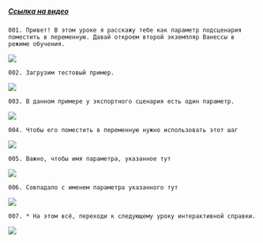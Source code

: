 ﻿##### [Ссылка на видео](https://youtu.be/sNz49aUUNfI)

	001. Привет! В этом уроке я расскажу тебе как параметр подсценария поместить в переменную. Давай откроем второй экземпляр Ванессы в режиме обучения.

![](https://vanessa-files.do.bit-erp.ru/Doc/1.2.040.1/MD/Глава06/images/000_КакПараметрПодсценарияПоместитьВПеременную.png)

	002. Загрузим тестовый пример.

![](https://vanessa-files.do.bit-erp.ru/Doc/1.2.040.1/MD/Глава06/images/003_КакПараметрПодсценарияПоместитьВПеременную.png)

	003. В данном примере у экспортного сценария есть один параметр.

![](https://vanessa-files.do.bit-erp.ru/Doc/1.2.040.1/MD/Глава06/images/006_КакПараметрПодсценарияПоместитьВПеременную.png)

	004. Чтобы его поместить в переменную нужно использовать этот шаг

![](https://vanessa-files.do.bit-erp.ru/Doc/1.2.040.1/MD/Глава06/images/011_КакПараметрПодсценарияПоместитьВПеременную.png)

	005. Важно, чтобы имя параметра, указанное тут

![](https://vanessa-files.do.bit-erp.ru/Doc/1.2.040.1/MD/Глава06/images/016_КакПараметрПодсценарияПоместитьВПеременную.png)

	006. Совпадало с именем параметра указанного тут

![](https://vanessa-files.do.bit-erp.ru/Doc/1.2.040.1/MD/Глава06/images/021_КакПараметрПодсценарияПоместитьВПеременную.png)

	007. * На этом всё, переходи к следующему уроку интерактивной справки.

![](https://vanessa-files.do.bit-erp.ru/Doc/1.2.040.1/MD/Глава06/images/024_КакПараметрПодсценарияПоместитьВПеременную.png)
